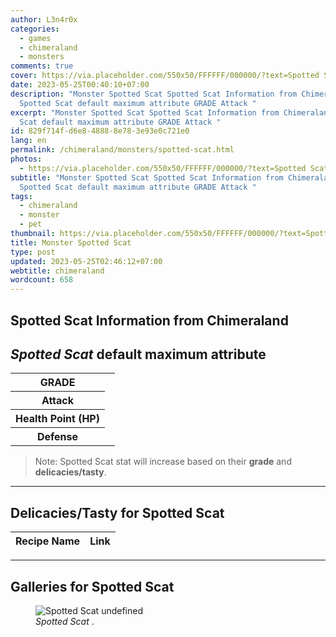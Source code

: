 ```yaml
---
author: L3n4r0x
categories:
  - games
  - chimeraland
  - monsters
comments: true
cover: https://via.placeholder.com/550x50/FFFFFF/000000/?text=Spotted Scat
date: 2023-05-25T00:40:10+07:00
description: "Monster Spotted Scat Spotted Scat Information from Chimeraland
  Spotted Scat default maximum attribute GRADE Attack "
excerpt: "Monster Spotted Scat Spotted Scat Information from Chimeraland Spotted
  Scat default maximum attribute GRADE Attack "
id: 829f714f-d6e8-4888-8e78-3e93e0c721e0
lang: en
permalink: /chimeraland/monsters/spotted-scat.html
photos:
  - https://via.placeholder.com/550x50/FFFFFF/000000/?text=Spotted Scat
subtitle: "Monster Spotted Scat Spotted Scat Information from Chimeraland
  Spotted Scat default maximum attribute GRADE Attack "
tags:
  - chimeraland
  - monster
  - pet
thumbnail: https://via.placeholder.com/550x50/FFFFFF/000000/?text=Spotted Scat
title: Monster Spotted Scat
type: post
updated: 2023-05-25T02:46:12+07:00
webtitle: chimeraland
wordcount: 658
---
```


<link
  rel="stylesheet"
  href="https://rawcdn.githack.com/dimaslanjaka/Web-Manajemen/870a349/css/bootstrap-5-3-0-alpha3-wrapper.css"
/>
<section id="bootstrap-wrapper">
  <div data-bs-theme="dark">
    <h2>Spotted Scat Information from Chimeraland</h2>
    <h2 id="attribute"><i>Spotted Scat</i> default maximum attribute</h2>
    <div class="row">
      <div class="col mb-2">
        <div class="card">
          <div class="card-body">
            <table>
              <tr>
                <th>GRADE</th>
                <td><br /></td>
              </tr>
              <tr>
                <th>Attack</th>
                <td></td>
              </tr>
              <tr>
                <th>Health Point (HP)</th>
                <td></td>
              </tr>
              <tr>
                <th>Defense</th>
                <td></td>
              </tr>
            </table>
          </div>
        </div>
      </div>
    </div>
    <blockquote class="bd-callout bd-callout-warning">
      Note: Spotted Scat stat will increase based on their <b>grade</b> and
      <b>delicacies/tasty</b>.
    </blockquote>
    <hr />
    <h2 id="delicacies">Delicacies/Tasty for Spotted Scat</h2>
    <div class="card">
      <div class="card-body">
        <div class="table-responsive">
          <table class="table table-striped">
            <thead>
              <tr>
                <th>Recipe Name</th>
                <th>Link</th>
              </tr>
            </thead>
            <tbody></tbody>
          </table>
        </div>
      </div>
    </div>
    <hr />
    <div id="gallery">
      <h2>Galleries for Spotted Scat</h2>
      <div class="row">
        <div class="col-lg-6 col-12">
          <figure>
            <img
              src="https://www.webmanajemen.com/undefined"
              alt="Spotted Scat undefined"
            />
            <figcaption style="word-wrap: break-word">
              <i>Spotted Scat</i> .
            </figcaption>
          </figure>
        </div>
      </div>
    </div>
  </div>
</section>